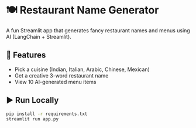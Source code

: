 # 🍽️ Restaurant Name Generator

A fun Streamlit app that generates fancy restaurant names and menus using AI (LangChain + Streamlit).

## 🚀 Features
- Pick a cuisine (Indian, Italian, Arabic, Chinese, Mexican)
- Get a creative 3-word restaurant name
- View 10 AI-generated menu items

## ▶️ Run Locally
```bash
pip install -r requirements.txt
streamlit run app.py
